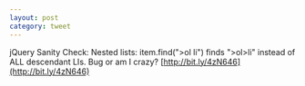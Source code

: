 ```yaml
---
layout: post
category: tweet
---
```

jQuery Sanity Check: Nested lists: item.find("&gt;ol li") finds "&gt;ol&gt;li" instead of ALL descendant LIs. Bug or am I crazy? [http://bit.ly/4zN646](http://bit.ly/4zN646)

